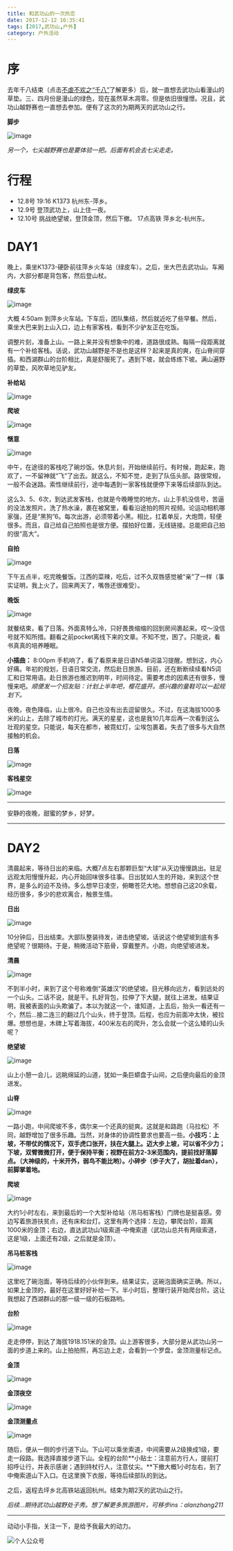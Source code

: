 ```yaml
---
title: 和武功山的一次热恋
date: 2017-12-12 16:35:41
tags: [2017,武功山,户外]
category: 户外活动
---
```


# 序
去年千八结束（点击[不虐不欢之“千八”](http://alanzhang.me/2016/04/04/%E4%B8%8D%E8%99%90%E4%B8%8D%E6%AC%A2%E4%B9%8B%E2%80%9C%E5%8D%83%E5%85%AB%E2%80%9D/)了解更多）后，就一直想去武功山看漫山的草垫。三、四月份是漫山的绿色，现在虽然草木凋零。但是依旧很憧憬。况且，武功山越野赛也一直想去参加。便有了这次的为期两天的武功山之行。

**脚步**

![image](http://of7369y0i.bkt.clouddn.com//2017/12/%E6%AD%A6%E5%8A%9F%E5%B1%B1%EF%BC%8F%E8%84%9A%E6%AD%A5.png)

*另一个，七尖越野赛也是要体验一把。后面有机会去七尖走走。*

<!--more-->

# 行程
+ 12.8号 19:16 K1373 杭州东-萍乡。
+ 12.9号 登顶武功上，山上住一夜。
+ 12.10号 挑战绝望坡，登顶金顶，然后下撤。 17点高铁 萍乡北-杭州东。

# DAY1
晚上，乘坐K1373-硬卧前往萍乡火车站（绿皮车）。之后，坐大巴去武功山。车厢内，大部分都是背包客，然后登山杖。

**绿皮车**

![image](http://of7369y0i.bkt.clouddn.com//2017/12/%E6%AD%A6%E5%8A%9F%E5%B1%B1%EF%BC%8F%E7%81%AB%E8%BD%A6.png)

大概 4:50am 到萍乡火车站。下车后，团队集结，然后就近吃了些早餐。然后，乘坐大巴来到上山入口，边上有家客栈，看到不少驴友正在吃饭。

调整片刻，准备上山。一路上来并没有想象中的难，道路很成熟。每隔一段距离就有一个补给客栈。话说，武功山越野是不是也是这样？起来是真的爽，在山脊间穿插。和西湖群山的台阶相比，真是舒服死了。遇到下坡，就会练练下坡。满山遍野的草垫，风吹草地见驴友。

**补给站**

![image](http://of7369y0i.bkt.clouddn.com//2017/12/%E6%AD%A6%E5%8A%9F%E5%B1%B1%EF%BC%8F%E4%B8%8A%E5%B1%B1.png)

**爬坡**

![image](http://of7369y0i.bkt.clouddn.com//2017/12/%E6%AD%A6%E5%8A%9F%E5%B1%B1%EF%BC%8F%E7%88%AC%E5%9D%A11.png)

**惬意**

![image](http://of7369y0i.bkt.clouddn.com//2017/12/%E6%AD%A6%E5%8A%9F%E5%B1%B1%EF%BC%8F%E5%B0%8F%E5%A7%90%E5%A7%90.png)

中午，在途径的客栈吃了碗炒饭。休息片刻，开始继续前行。有时候，跑起来，跑欢了，一不留神就“飞”了出去。就这么，不知不觉，走到了队伍头部。路很常规，一般不会迷路。索性继续前行，途中每遇到一家客栈就便停下来等后续部队到达。


这么3、5、6次，到达武发客栈，也就是今晚睡觉的地方。山上手机没信号，苦逼的没法发照片。洗了热水澡，裹在被窝里，看看沿途拍的照片视频。论运动相机哪家强，还是“黑狗”6。每次出游，必须带着小黑。相比，扛着单反，大炮筒，轻便很多。而且，自己给自己拍照也是很方便。摆拍好位置，无线链接。总能把自己拍的很“高大”。

**自拍**

![image](http://of7369y0i.bkt.clouddn.com//2017/12/%E6%AD%A6%E5%8A%9F%E5%B1%B1%EF%BC%8F%E4%B8%AA%E4%BA%BA.png)


下午五点半，吃完晚餐饭。江西的菜辣，吃后，过不久双唇感觉被“亲”了一样（事实证明，我上火了。回来两天了，嘴唇还很难受）。

**晚饭**

![image](http://of7369y0i.bkt.clouddn.com//2017/12/%E6%AD%A6%E5%8A%9F%E5%B1%B1%EF%BC%8F%E6%99%9A%E9%A5%AD.png)

就餐结束，看了日落。外面真特么冷，只好畏畏缩缩的回到房间裹起来。哎～没信号就不知所措。翻看之前pocket离线下来的文章。不知不觉，困了。只能说，看书真真的培养睡眠。

**小插曲：**
8:00pm 手机响了，看了看原来是日语N5单词温习提醒。想到这，内心好痛。年初的规划，日语日常交流，然后赴日旅游。目前，还在断断续续看N5词汇和日常用语。赴日旅游也推迟到明年，时间待定。需要考虑的因素还有很多，慢慢来吧。*顺便发一个招友贴：计划上半年吧，樱花盛开。感兴趣的童鞋可以一起规划下。*

夜晚，夜色降临，山上很冷。自己也没有出去逗留很久。不过，在这海拔1000多米的山上，去除了城市的灯光。满天的星星，这也是我10几年后再一次看到这么壮观的星空。只能说，每天在都市，被霓虹灯，尘埃包裹着。失去了很多与大自然接触的机会。

**日落**

![image](http://of7369y0i.bkt.clouddn.com//2017/12/%E6%AD%A6%E5%8A%9F%E5%B1%B1%EF%BC%8F%E6%97%A5%E8%90%BD.png)

**客栈星空**

![image](http://of7369y0i.bkt.clouddn.com//2017/12/%E6%AD%A6%E5%8A%9F%E5%B1%B1%EF%BC%8F%E5%AE%A2%E6%A0%88%E6%98%9F%E7%A9%BA.png)

---
安静的夜晚，甜蜜的梦乡，好梦。

---

# DAY2
清晨起来，等待日出的来临。大概7点左右那颗巨型“大球”从天边慢慢跳出。驻足远观太阳慢慢升起，内心开始回味很多往事。日出犹如人生的开始，来到这个世界，是多么的迫不及待。多么想早日凌空，俯瞰苍茫大地。想想自己这20余载，经历很多，多少的悲欢离合，触景生情。

**日出**

![image](http://of7369y0i.bkt.clouddn.com//2017/12/%E6%AD%A6%E5%8A%9F%E5%B1%B1%EF%BC%8F%E6%97%A5%E5%87%BA.png)

10分钟后，日出结束。大部队整装待发，进击绝望坡。话说这个绝望坡到底有多绝望呢？很期待。于是，稍微活动下筋骨，穿戴整齐。小跑，向绝望坡进发。

**清晨**

![image](http://of7369y0i.bkt.clouddn.com//2017/12/%E6%AD%A6%E5%8A%9F%E5%B1%B1%EF%BC%8F%E6%B8%85%E6%99%A8.png)

不到半小时，来到了这个号称难倒“英雄汉”的绝望坡。目光移向远方，看到远处的一个山头。二话不说，就是干。扎好背包，拉伸了下大腿，就往上进发。结果证明，我被表面的山头欺骗了。本以为就这一个，谁知道，上去后，抬头一看还有一个，然后...接二连三的翻过几个山头，终于登顶。后程，也应为前面冲太快，被拉爆。想想也是，木碑上写着海拔，400米左右的爬升，怎么会就一个这么矮的山头呢？

**绝望坡**

![image](http://of7369y0i.bkt.clouddn.com//2017/12/%E6%AD%A6%E5%8A%9F%E5%B1%B1%EF%BC%8F%E7%BB%9D%E6%9C%9B%E5%9D%A1.png)

山上小憩一会儿，远眺绵延的山道，犹如一条巨蟒盘于山间，之后便向最后的金顶进发。

**山脊**

![image](http://of7369y0i.bkt.clouddn.com//2017/12/%E6%AD%A6%E5%8A%9F%E5%B1%B1%EF%BC%8F%E5%B1%B1%E8%84%8A.png)

一路小跑，中间爬坡不多，偶尔来一个还真的挺爽。这就是和路跑（马拉松）不同，越野增加了很多乐趣。当然，对身体的协调性要求也要高一些。**小技巧：上坡，不带仗的情况下，双手虎口张开，扶在大腿上。迈大步上坡，可以省不少力；下坡，双臂微微打开，便于保持平衡；视野在前方2-3米范围内，提前找好落脚点。（大神级的，十米开外，弱鸟不能比哟）。小碎步（步子大了，胡扯着dan），前脚掌着地。**

**爬坡**

![image](http://of7369y0i.bkt.clouddn.com//2017/12/%E6%AD%A6%E5%8A%9F%E5%B1%B1%EF%BC%8F%E7%88%AC%E5%9D%A12.png)

大约1小时左右，来到最后的一个大型补给站（吊马桩客栈）门牌也是挺喜感。旁边写着旅游扶贫点，还有床和台灯。这里有两个选择：左边，攀爬台阶，距离1000米的金顶；右边，直达武功山1级索道-中俺索道（武功山总共有两级索道，这是1级，上面还有2级，之后就是金顶）。

**吊马桩客栈**

![image](http://of7369y0i.bkt.clouddn.com//2017/12/%E6%AD%A6%E5%8A%9F%E5%B1%B1%EF%BC%8F%E5%90%8A%E9%A9%AC%E6%A1%A9.png)

这里吃了碗泡面，等待后续的小伙伴到来。结果证实，这碗泡面确实正确。所以，如果上金顶的，最好在这里好好补给一下。半小时后，整理行装开始爬台阶。这让我想起了西湖群山的那一级一级的石板路哟。

**台阶**

![image](http://of7369y0i.bkt.clouddn.com//2017/12/%E6%AD%A6%E5%8A%9F%E5%B1%B1%EF%BC%8F%E9%87%91%E9%A1%B6%E5%8F%B0%E9%98%B6.png)

走走停停，到达了海拔1918.151米的金顶。山上游客很多，大部分是从武功山另一面的步道上来的。山上拍拍照，再忘边上走，会看到一个罗盘，金顶测量标记点。

**金顶**

![image](http://of7369y0i.bkt.clouddn.com//2017/12/%E6%AD%A6%E5%8A%9F%E5%B1%B1%EF%BC%8F%E9%87%91%E9%A1%B6.png)

**金顶夜空**

![image](http://of7369y0i.bkt.clouddn.com//2017/12/%E6%AD%A6%E5%8A%9F%E5%B1%B1%EF%BC%8F%E9%87%91%E9%A1%B61.png)

**金顶测量点**

![image](http://of7369y0i.bkt.clouddn.com//2017/12/%E6%AD%A6%E5%8A%9F%E5%B1%B1%EF%BC%8F%E9%87%91%E9%A1%B6%E6%B5%8B%E9%87%8F%E4%BB%AA.png)

随后，便从一侧的步行道下山。下山可以乘坐索道，中间需要从2级换成1级，要走一段路。我选择直接步道下山。全程的台阶**小贴士：注意前方行人，提前打招呼让行，并表示感谢；遇到持杖行人，注意仗尖。**下撤大概1小时左右，到了中俺索道山下入口。在这里换下衣服，等待后续部队的到达。

之后，返程去坪乡北高铁站返回杭州。结束为期2天的武功山之行。

*后续...期待武功山越野处子秀。想了解更多旅游图片，可移步ins：alanzhang211*

---
动动小手指，关注一下，是给予我最大的动力。

![个人公众号](http://of7369y0i.bkt.clouddn.com/qrcode_for_gh_381787324660_430.jpg)
